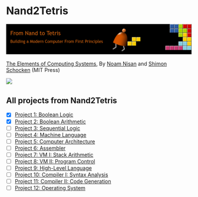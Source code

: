 # Nand2Tetris


[![](./images/Intro.png)](http://nand2tetris.org/)

[The Elements of Computing Systems](https://www.nand2tetris.org/book), By [Noam Nisan](https://www.cs.huji.ac.il/~noam/) and [Shimon Schocken](https://www.shimonschocken.com/) (MIT Press)

[![](https://static.wixstatic.com/media/44046b_68deee3a58e64efdba36a6813c4ea906~mv2.png/v1/crop/x_73,y_0,w_663,h_654/fill/w_560,h_580,al_c,q_85,usm_0.66_1.00_0.01,enc_auto/44046b_68deee3a58e64efdba36a6813c4ea906~mv2.png)](https://www.nand2tetris.org/book)


## All projects from Nand2Tetris


- [x] [Project 1: Boolean Logic](https://gitlab.com/0xbaruas/nand2tetris/-/tree/main/projects/01)
- [x] [Project 2: Boolean Arithmetic](https://gitlab.com/0xbaruas/nand2tetris/-/tree/main/projects/02)
- [ ] [Project 3: Sequential Logic](#) 
- [ ] [Project 4: Machine Language](#) 
- [ ] [Project 5: Computer Architecture](#) 
- [ ] [Project 6: Assembler](#)
- [ ] [Project 7: VM I: Stack Arithmetic ](#)  
- [ ] [Project 8: VM II: Program Control](#)   
- [ ] [Project 9: High-Level Language](#) 
- [ ] [Project 10: Compiler I: Syntax Analysis](#)   
- [ ] [Project 11: Compiler II: Code Generation](#)   
- [ ] [Project 12: Operating System](#) 
